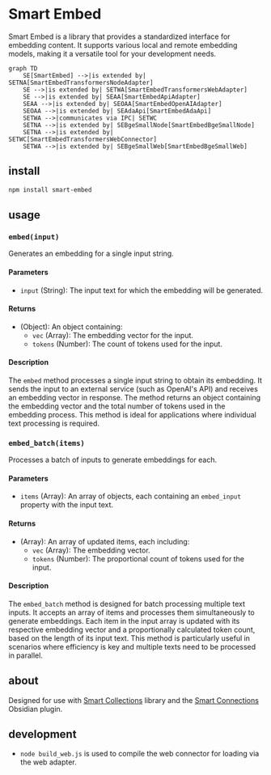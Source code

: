 # Smart Embed
Smart Embed is a library that provides a standardized interface for embedding content. It supports various local and remote embedding models, making it a versatile tool for your development needs.

```mermaid
graph TD
    SE[SmartEmbed] -->|is extended by| SETNA[SmartEmbedTransformersNodeAdapter]
    SE -->|is extended by| SETWA[SmartEmbedTransformersWebAdapter]
    SE -->|is extended by| SEAA[SmartEmbedApiAdapter]
    SEAA -->|is extended by| SEOAA[SmartEmbedOpenAIAdapter]
    SEOAA -->|is extended by| SEAdaApi[SmartEmbedAdaApi]
    SETWA -->|communicates via IPC| SETWC
    SETNA -->|is extended by| SEBgeSmallNode[SmartEmbedBgeSmallNode]
    SETNA -->|is extended by| SETWC[SmartEmbedTransformersWebConnector]
    SETWA -->|is extended by| SEBgeSmallWeb[SmartEmbedBgeSmallWeb]
```

## install
```bash
npm install smart-embed
```

## usage

### `embed(input)`

Generates an embedding for a single input string.

#### Parameters

- `input` (String): The input text for which the embedding will be generated.

#### Returns

- (Object): An object containing:
    - `vec` (Array): The embedding vector for the input.
    - `tokens` (Number): The count of tokens used for the input.

#### Description

The `embed` method processes a single input string to obtain its embedding. It sends the input to an external service (such as OpenAI's API) and receives an embedding vector in response. The method returns an object containing the embedding vector and the total number of tokens used in the embedding process. This method is ideal for applications where individual text processing is required.

### `embed_batch(items)`

Processes a batch of inputs to generate embeddings for each.

#### Parameters

- `items` (Array): An array of objects, each containing an `embed_input` property with the input text.

#### Returns

- (Array): An array of updated items, each including:
    - `vec` (Array): The embedding vector.
    - `tokens` (Number): The proportional count of tokens used for the input.

#### Description

The `embed_batch` method is designed for batch processing multiple text inputs. It accepts an array of items and processes them simultaneously to generate embeddings. Each item in the input array is updated with its respective embedding vector and a proportionally calculated token count, based on the length of its input text. This method is particularly useful in scenarios where efficiency is key and multiple texts need to be processed in parallel.

## about
Designed for use with [Smart Collections](https://github.com/brianpetro/smart-collections) library and the [Smart Connections](https://smartconnections.app) Obsidian plugin.


## development
- `node build_web.js` is used to compile the web connector for loading via the web adapter.